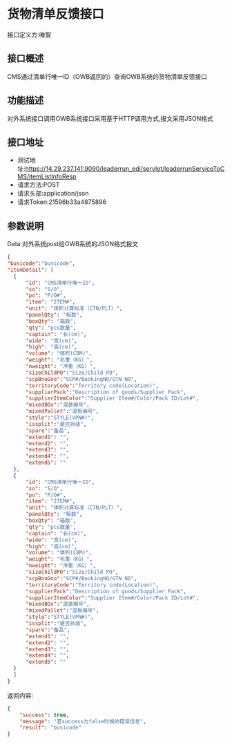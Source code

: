 # 货物清单反馈接口

接口定义方:唯智

## 接口概述

  CMS通过清单行唯一ID（OWB返回的）查询OWB系统的货物清单反馈接口
  
## 功能描述

  对外系统接口调用OWB系统接口采用基于HTTP调用方式,报文采用JSON格式

## 接口地址  
  
  * 测试地址:https://14.29.237.141:9090/leaderrun_edi/servlet/leaderrunServiceToCMS/itemListInfoResp
  * 请求方法:POST
  * 请求头部:application/json
  * 请求Token:21596b33a4875896
  
## 参数说明
  
  Data:对外系统post给OWB系统的JSON格式报文
  
  ```json
{
  "busicode":"busicode",
  "itemDetail": [
  	{
		"id": "CMS清单行唯一ID",
		"so": "S/O",
		"po": "P/O#",
		"item": "ITEM#",
		"unit": "体积计算标准（CTN/PLT）",
		"panelQty": "板数",
		"boxQty": "箱数",
		"qty": "pcs数量",
		"captain": "长(cm)",
		"wide": "宽(cm)",
		"high": "高(cm)",
		"volume": "体积(CBM)",
		"weight": "毛重（KG）",
		"nweight": "净重（KG）",
		"sizeChildPO":"Size/Child PO",
		"scpBnoGno":"SCP#/BookingNO/GTN NO",
		"territoryCode":"Territory code(Location)",
		"supplierPack":"Description of goods/Supplier Pack",
		"supplierItemColor":"Supplier Item#/Color/Pack ID/Lot#",
		"mixedBOx":"混装编号",
		"mixedPallet":"混板编号",
		"style":"STYLE(VPN#)",
		"issplit":"是否拆装",
		"spare":"备品",
		"extend1": "",
		"extend2": "",
		"extend3": "",
		"extend4": "",
		"extend5": ""
	},
	{
		"id": "CMS清单行唯一ID",
		"so": "S/O",
		"po": "P/O#",
		"item": "ITEM#",
		"unit": "体积计算标准（CTN/PLT）",
		"panelQty": "板数",
		"boxQty": "箱数",
		"qty": "pcs数量",
		"captain": "长(cm)",
		"wide": "宽(cm)",
		"high": "高(cm)",
		"volume": "体积(CBM)",
		"weight": "毛重（KG）",
		"nweight": "净重（KG）",
		"sizeChildPO":"Size/Child PO",
		"scpBnoGno":"SCP#/BookingNO/GTN NO",
		"territoryCode":"Territory code(Location)",
		"supplierPack":"Description of goods/Supplier Pack",
		"supplierItemColor":"Supplier Item#/Color/Pack ID/Lot#",
		"mixedBOx":"混装编号",
		"mixedPallet":"混板编号",
		"style":"STYLE(VPN#)",
		"issplit":"是否拆装",
		"spare":"备品",
		"extend1": "",
		"extend2": "",
		"extend3": "",
		"extend4": "",
		"extend5": ""
	}
    ]
}

```
  
返回内容:
```json
{
    "success": true,
    "message": "若success为false时候的错误信息",
    "result": "busicode"
}
```

